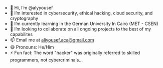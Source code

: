 - 👋 Hi, I’m @alyyousef
- 👀 I’m interested in cybersecurity, ethical hacking, cloud security, and cryptography
- 🌱 I’m currently learning in the German University In Cairo (MET - CSEN)
- 💞️ I’m looking to collaborate on all ongoing projects to the best of my capabilites
- 📫 Email me at aliyousef.aca@gmail.com
- 😄 Pronouns: He/Him
- ⚡ Fun fact: The word "hacker" was originally referred to skilled programmers, not cybercriminals...

<!---
alyyousef/alyyousef is a ✨ special ✨ repository because its `README.md` (this file) appears on your GitHub profile.
You can click the Preview link to take a look at your changes.
--->
